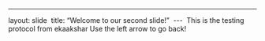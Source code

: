 ---
layout: slide 
title: “Welcome to our second slide!” 
--- 
This is the testing protocol from ekaakshar
Use the left arrow to go back!
